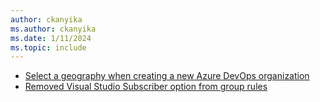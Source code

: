 ```yaml
---
author: ckanyika
ms.author: ckanyika
ms.date: 1/11/2024
ms.topic: include
---
```


- [Select a geography when creating a new Azure DevOps organization](#select-a-geography-when-creating-a-new-azure-devops-organization)
- [Removed Visual Studio Subscriber option from group rules](#removed-visual-studio-subscriber-option-from-group-rules)